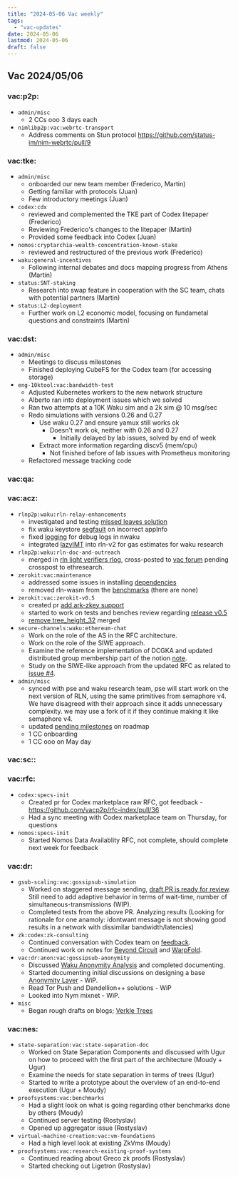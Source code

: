 ```yaml
---
title: "2024-05-06 Vac weekly"
tags:
  - "vac-updates"
date: 2024-05-06
lastmod: 2024-05-06
draft: false
---
```


## Vac 2024/05/06

### vac:p2p:
- `admin/misc`
  - 2 CCs ooo 3 days each
- `nimlibp2p:vac:webrtc-transport`
  - Address comments on Stun protocol https://github.com/status-im/nim-webrtc/pull/9

### vac:tke:
- `admin/misc`
  - onboarded our new team member (Frederico, Martin)
  - Getting familiar with protocols (Juan)
  - Few introductory meetings (Juan)
- `codex:cdx`
  - reviewed and complemented the TKE part of Codex litepaper (Frederico)
  - Reviewing Frederico's changes to the litepaper (Martin)
  - Provided some feedback into Codex (Juan)
- `nomos:cryptarchia-wealth-concentration-known-stake`
  - reviewed and restructured of the previous work (Frederico)
- `waku:general-incentives`
  - Following internal debates and docs mapping progress from Athens (Martin)
- `status:SNT-staking` 
  - Research into swap feature in cooperation with the SC team, chats with potential partners (Martin)
- `status:L2-deployment`
  - Further work on L2 economic model, focusing on fundametal questions and constraints (Martin)

### vac:dst:
- `admin/misc`
    - Meetings to discuss milestones
    - Finished deploying CubeFS for the Codex team (for accessing storage)
- `eng-10ktool:vac:bandwidth-test`
    - Adjusted Kubernetes workers to the new network structure
    - Alberto ran into deployment issues which we solved
    - Ran two attempts at a 10K Waku sim and a 2k sim @ 10 msg/sec
    - Redo simulations with versions 0.26 and 0.27
        - Use waku 0.27 and ensure yamux still works ok
            - Doesn't work ok, neither with 0.26 and 0.27
                - Initially delayed by lab issues, solved by end of week
        - Extract more information regarding discv5 (mem/cpu)
            - Not finished before of lab issues with Prometheus monitoring
    - Refactored message tracking code

### vac:qa:

### vac:acz:
- `rlnp2p:waku:rln-relay-enhancements`
    - investigated and testing [missed leaves solution](https://github.com/waku-org/nwaku/pull/2649)
    - fix waku keystore [segfault](https://github.com/waku-org/nwaku/pull/2654) on incorrect appInfo
    - fixed [logging](https://github.com/waku-org/nwaku/pull/2665) for debug logs in nwaku 
    - integrated [lazyIMT](https://github.com/vacp2p/rln-contract/pull/39) into rln-v2 for gas estimates for waku research
- `rlnp2p:waku:rln-doc-and-outreach`
    - merged in [rln light verifiers rlog](https://vac.dev/rlog/rln-light-verifiers), cross-posted to [vac forum](https://forum.vac.dev/t/light-rln-verifiers-using-a-tiered-commitment-tree/290) pending crosspost to ethresearch.
- `zerokit:vac:maintenance`
    - addressed some issues in installing [dependencies](https://github.com/vacp2p/zerokit/pull/240)
    - removed rln-wasm from the [benchmarks](https://github.com/vacp2p/zerokit/pull/241) (there are none)
- `zerokit:vac:zerokit-v0.5`
    - created pr [add ark-zkey support](https://github.com/vacp2p/zerokit/pull/242)
    - started to work on tests and benches review regarding [release v0.5](https://github.com/vacp2p/zerokit/issues/237)
    - [remove tree_height_32](https://github.com/vacp2p/zerokit/pull/239) merged
- `secure-channels:waku:ethereum-chat`
    - Work on the role of the AS in the RFC architecture.
    - Work on the role of the SIWE approach.
    - Examine the reference implementation of DCGKA and updated distributed group membership part of the notion [note](https://www.notion.so/Applied-Cryptography-ZK-870520f131954b90b1837ec4749f890f?pvs=4#183350a64a9e4b558984a348e9853968).
    - Study on the SIWE-like approach from the updated RFC as related to [issue #4](https://github.com/vacp2p/de-mls/issues/4).  
- `admin/misc`
    - synced with pse and waku research team, pse will start work on the next version of RLN, using the same primitives from semaphore v4. We have disagreed with their approach since it adds unnecessary complexity. we may use a fork of it if they continue making it like semaphore v4.
    - updated [pending milestones](https://github.com/logos-co/roadmap/pull/59) on roadmap
    - 1 CC onboarding
    - 1 CC ooo on May day

### vac:sc::

### vac:rfc:
- `codex:specs-init`
    - Created pr for Codex marketplace raw RFC, got feedback - https://github.com/vacp2p/rfc-index/pull/36
    - Had a sync meeting with Codex marketplace team on Thursday, for questions
- `nomos:specs-init`
    - Started Nomos Data Availablity RFC, not complete, should complete next week for feedback


### vac:dr:
- `gsub-scaling:vac:gossipsub-simulation`
  - Worked on staggered message sending, [draft PR is ready for review](https://github.com/vacp2p/nim-libp2p/pull/1093). Still need to add adaptive behavior in terms of wait-time, number of simultaneous-transmissions (WIP).
  - Completed tests from the above PR. Analyzing results (Looking for rationale for one anamoly: idontwant message is not showing good results in a network with dissimilar bandwidth/latencies)
- `zk:codex:zk-consulting`
  - Continued conversation with Codex team on [feedback](https://discord.com/channels/864066763682218004/1234441272484429875).
  - Continued work on notes for [Beyond Circuit](https://eprint.iacr.org/2024/265.pdf) and [WarpFold](https://eprint.iacr.org/2024/354).
- `vac:dr:anon:vac:gossipsub-anonymity`
  - Discussed [Waku Anonymity Analysis](https://www.notion.so/Anonymity-Layer-cbcbcd6067b347bb812041bce9c110ce) and completed documenting.
  - Started documenting initial discussions on designing a base [Anonymity Layer](https://www.notion.so/Anonymity-Layer-Wip-cbcbcd6067b347bb812041bce9c110ce) - WiP.
  - Read Tor Push and Dandellion++ solutions - WiP
  - Looked into Nym mixnet - WiP.
- `misc`
  - Began rough drafts on blogs; [Verkle Trees](https://github.com/vacp2p/vac.dev/tree/dr-rlog-verkle)

### vac:nes:
- `state-separation:vac:state-separation-doc`
    - Worked on State Separation Components and discussed with Ugur on how to proceed with the first part of the architecture (Moudy + Ugur)
    - Examine the needs for state separation in terms of trees (Ugur)
	- Started to write a prototype about the overview of an end-to-end execution (Ugur + Moudy)
- `proofsystems:vac:benchmarks`
    - Had a slight look on what is going regarding other benchmarks done by others (Moudy)
    - Continued server testing (Rostyslav)
    - Opened up aggregator issue (Rostyslav)
- `virtual-machine-creation:vac:vm-foundations`
    - Had a high level look at existing ZkVms (Moudy)
- `proofsystems:vac:research-existing-proof-systems`
    - Continued reading about Greco zk proofs (Rostyslav)
    - Started checking out Ligetron (Rostyslav)

